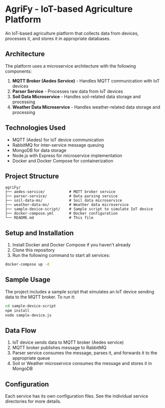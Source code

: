 # AgriFy - IoT-based Agriculture Platform

An IoT-based agriculture platform that collects data from devices, processes it, and stores it in appropriate databases.

## Architecture

The platform uses a microservice architecture with the following components:

1. **MQTT Broker (Aedes Service)** - Handles MQTT communication with IoT devices
2. **Parser Service** - Processes raw data from IoT devices
3. **Soil Data Microservice** - Handles soil-related data storage and processing
4. **Weather Data Microservice** - Handles weather-related data storage and processing

## Technologies Used

- MQTT (Aedes) for IoT device communication
- RabbitMQ for inter-service message queuing
- MongoDB for data storage
- Node.js with Express for microservice implementation
- Docker and Docker Compose for containerization

## Project Structure

```
agriFy/
├── aedes-service/           # MQTT broker service
├── parser-service/          # Data parsing service
├── soil-data-ms/            # Soil data microservice
├── weather-data-ms/         # Weather data microservice
├── sample-device-script/    # Sample script to simulate IoT device
├── docker-compose.yml       # Docker configuration
└── README.md                # This file
```

## Setup and Installation

1. Install Docker and Docker Compose if you haven't already
2. Clone this repository
3. Run the following command to start all services:

```bash
docker-compose up -d
```

## Sample Usage

The project includes a sample script that simulates an IoT device sending data to the MQTT broker. To run it:

```bash
cd sample-device-script
npm install
node sample-device.js
```

## Data Flow

1. IoT device sends data to MQTT broker (Aedes service)
2. MQTT broker publishes message to RabbitMQ
3. Parser service consumes the message, parses it, and forwards it to the appropriate queue
4. Soil or Weather microservice consumes the message and stores it in MongoDB

## Configuration

Each service has its own configuration files. See the individual service directories for more details. 